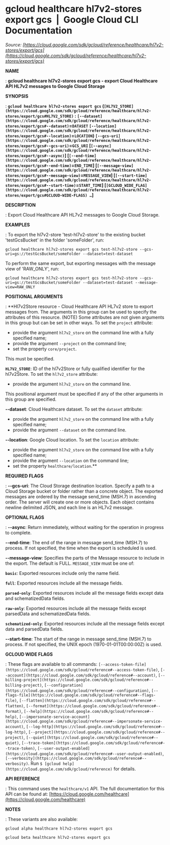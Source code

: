 # gcloud healthcare hl7v2-stores export gcs  |  Google Cloud CLI Documentation

*Source: [https://cloud.google.com/sdk/gcloud/reference/healthcare/hl7v2-stores/export/gcs](https://cloud.google.com/sdk/gcloud/reference/healthcare/hl7v2-stores/export/gcs)*

**NAME**

: **gcloud healthcare hl7v2-stores export gcs - export Cloud Healthcare API HL7v2 messages to Google Cloud Storage**

**SYNOPSIS**

: **`gcloud healthcare hl7v2-stores export gcs` (`[HL7V2_STORE](https://cloud.google.com/sdk/gcloud/reference/healthcare/hl7v2-stores/export/gcs#HL7V2_STORE)` : `[--dataset](https://cloud.google.com/sdk/gcloud/reference/healthcare/hl7v2-stores/export/gcs#--dataset)`=`DATASET` `[--location](https://cloud.google.com/sdk/gcloud/reference/healthcare/hl7v2-stores/export/gcs#--location)`=`LOCATION`) `[--gcs-uri](https://cloud.google.com/sdk/gcloud/reference/healthcare/hl7v2-stores/export/gcs#--gcs-uri)`=`GCS_URI` [`[--async](https://cloud.google.com/sdk/gcloud/reference/healthcare/hl7v2-stores/export/gcs#--async)`] [`[--end-time](https://cloud.google.com/sdk/gcloud/reference/healthcare/hl7v2-stores/export/gcs#--end-time)`=`END_TIME`] [`[--message-view](https://cloud.google.com/sdk/gcloud/reference/healthcare/hl7v2-stores/export/gcs#--message-view)`=`MESSAGE_VIEW`] [`[--start-time](https://cloud.google.com/sdk/gcloud/reference/healthcare/hl7v2-stores/export/gcs#--start-time)`=`START_TIME`] [`[GCLOUD_WIDE_FLAG](https://cloud.google.com/sdk/gcloud/reference/healthcare/hl7v2-stores/export/gcs#GCLOUD-WIDE-FLAGS) …`]**

**DESCRIPTION**

: Export Cloud Healthcare API HL7v2 messages to Google Cloud Storage.

**EXAMPLES**

: To export the hl7v2-store 'test-hl7v2-store' to the existing bucket
'testGcsBucket' in the folder 'someFolder', run:

```
gcloud healthcare hl7v2-stores export gcs test-hl7v2-store --gcs-uri=gs://testGcsBucket/someFolder --dataset=test-dataset
```

To perform the same export, but exporting messages with the message view of
'RAW_ONLY', run:

```
gcloud healthcare hl7v2-stores export gcs test-hl7v2-store --gcs-uri=gs://testGcsBucket/someFolder --dataset=test-dataset --message-view=RAW_ONLY
```

**POSITIONAL ARGUMENTS**

: **Hl7v2Store resource - Cloud Healthcare API HL7v2 store to export messages from.
The arguments in this group can be used to specify the attributes of this
resource. (NOTE) Some attributes are not given arguments in this group but can
be set in other ways.
To set the `project` attribute:

- provide the argument `hl7v2_store` on the command line with a fully
specified name;
- provide the argument `--project` on the command line;
- set the property `core/project`.

This must be specified.

**`HL7V2_STORE`**:
ID of the hl7v2Store or fully qualified identifier for the hl7v2Store.
To set the `hl7v2_store` attribute:

- provide the argument `hl7v2_store` on the command line.

This positional argument must be specified if any of the other arguments in this
group are specified.

**--dataset**:
Cloud Healthcare dataset.
To set the `dataset` attribute:

- provide the argument `hl7v2_store` on the command line with a fully
specified name;
- provide the argument `--dataset` on the command line.

**--location**:
Google Cloud location.
To set the `location` attribute:

- provide the argument `hl7v2_store` on the command line with a fully
specified name;
- provide the argument `--location` on the command line;
- set the property `healthcare/location`.**

**REQUIRED FLAGS**

: **--gcs-uri**:
The Cloud Storage destination location. Specify a path to a Cloud Storage bucket
or folder rather than a concrete object. The exported messages are ordered by
the message send_time (MSH.7) in ascending order. The server will create one or
more objects. Each object contains newline delimited JSON, and each line is an
HL7v2 message.

**OPTIONAL FLAGS**

: **--async**:
Return immediately, without waiting for the operation in progress to complete.

**--end-time**:
The end of the range in message send_time (MSH.7) to process. If not specified,
the time when the export is scheduled is used.

**--message-view**:
Specifies the parts of the Message resource to include in the export. The
default is FULL. `MESSAGE_VIEW` must be one of:

**`basic`**:
Exported resources include only the name field.

**`full`**:
Exported resources include all the message fields.

**`parsed-only`**:
Exported resources include all the message fields except data and
schematizedData fields.

**`raw-only`**:
Exported resources include all the message fields except parsedData and
schematizedData fields.

**`schematized-only`**:
Exported resources include all the message fields except data and parsedData
fields.

**--start-time**:
The start of the range in message send_time (MSH.7) to process. If not
specified, the UNIX epoch (1970-01-01T00:00:00Z) is used.

**GCLOUD WIDE FLAGS**

: These flags are available to all commands: `[--access-token-file](https://cloud.google.com/sdk/gcloud/reference#--access-token-file)`,
`[--account](https://cloud.google.com/sdk/gcloud/reference#--account)`, `[--billing-project](https://cloud.google.com/sdk/gcloud/reference#--billing-project)`,
`[--configuration](https://cloud.google.com/sdk/gcloud/reference#--configuration)`,
`[--flags-file](https://cloud.google.com/sdk/gcloud/reference#--flags-file)`,
`[--flatten](https://cloud.google.com/sdk/gcloud/reference#--flatten)`, `[--format](https://cloud.google.com/sdk/gcloud/reference#--format)`, `[--help](https://cloud.google.com/sdk/gcloud/reference#--help)`, `[--impersonate-service-account](https://cloud.google.com/sdk/gcloud/reference#--impersonate-service-account)`,
`[--log-http](https://cloud.google.com/sdk/gcloud/reference#--log-http)`,
`[--project](https://cloud.google.com/sdk/gcloud/reference#--project)`, `[--quiet](https://cloud.google.com/sdk/gcloud/reference#--quiet)`, `[--trace-token](https://cloud.google.com/sdk/gcloud/reference#--trace-token)`, `[--user-output-enabled](https://cloud.google.com/sdk/gcloud/reference#--user-output-enabled)`,
`[--verbosity](https://cloud.google.com/sdk/gcloud/reference#--verbosity)`.
Run `$ [gcloud help](https://cloud.google.com/sdk/gcloud/reference)` for details.

**API REFERENCE**

: This command uses the `healthcare/v1` API. The full documentation for
this API can be found at: [https://cloud.google.com/healthcare](https://cloud.google.com/healthcare)

**NOTES**

: These variants are also available:

```
gcloud alpha healthcare hl7v2-stores export gcs
```

```
gcloud beta healthcare hl7v2-stores export gcs
```